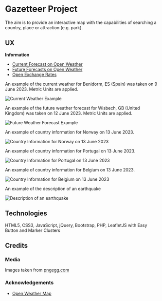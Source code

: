 # Gazetteer Project

The aim is to provide an interactive map with the capabilities of searching a country, place or attraction (e.g. park).

## UX

**Information**

- [Current Forecast on Open Weather](Data/openweathercurrent.pdf)
- [Future Forecasts on Open Weather](Data/openweatherfuture.pdf)
- [Open Exchange Rates](Data/openexchangerates.pdf)

An example of the current weather for Benidorm, ES (Spain) was taken on 9 June 2023.  Metric Units are applied.

![Current Weather Example](Data/examplecurrentweather.png)

An example of the future weather forecast for Wisbech, GB (United Kingdom) was taken on 12 June 2023.  Metric Units are applied.

![Future Weather Forecast Example](Data/examplefutureweather.PNG)

An example of country information for Norway on 13 June 2023.

![Country Information for Norway on 13 June 2023](Data/examplecountryinfo-1.png)

An example of country information for Portugal on 13 June 2023.

![Country Information for Portugal on 13 June 2023](Data/examplecountryinfo-2.png)

An example of country information for Belgium on 13 June 2023.

![Country Information for Belgium on 13 June 2023](Data/examplecountryinfo-3.png)

An example of the description of an earthquake

![Description of an earthquake](Data/earthquakedescription.png)

## Technologies

HTML5, CSS3, JavaScript, jQuery, Bootstrap, PHP, LeafletJS with Easy Button and Marker Clusters

## Credits

### Media

Images taken from [pngegg.com](https://www.pngegg.com)

### Acknowledgements

- [Open Weather Map](https://openweathermap.org)